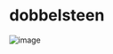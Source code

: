 # dobbelsteen
![image](https://user-images.githubusercontent.com/69724530/222777056-85673455-5f29-4b44-8a4d-e67147070067.png)

